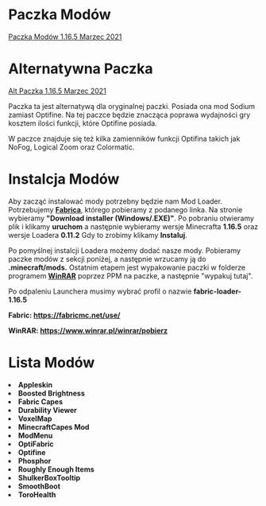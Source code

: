 # Paczka Modów

<a href="https://github.com/TYPOWYSEB4/ModPack/blob/main/Paczka%20Mod%C3%B3w%201.16.5%20Marzec%202021.zip?raw=true">Paczka Modów 1.16.5 Marzec 2021</a>

# Alternatywna Paczka

<a href="https://github.com/TYPOWYSEB4/ModPack/blob/main/Alt%20Paczka%201.16.5%20Marzec%202021.zip?raw=true">Alt Paczka 1.16.5 Marzec 2021</a>
<p>Paczka ta jest alternatywą dla oryginalnej paczki. Posiada ona mod Sodium zamiast Optifine. Na tej paczce będzie znacząca poprawa wydajności gry kosztem ilości funkcji, które Optifine posiada.</p>
                                   <p>W paczce znajduje się też kilka zamienników funkcji Optifina takich jak NoFog, Logical Zoom oraz Colormatic.

# Instalcja Modów

 <p>Aby zacząć instalować mody potrzebny będzie nam Mod Loader. Potrzebujemy <strong><a href="https://fabricmc.net/use/">Fabrica</a></strong>, którego pobieramy z podanego linka. Na stronie wybieramy <strong>"Download installer (Windows/.EXE)"</strong>. Po pobraniu otwieramy plik i klikamy <strong>uruchom</strong> a następnie wybieramy wersje Minecrafta <strong>1.16.5</strong> oraz wersje Loadera <strong>0.11.2</strong> Gdy to zrobimy klikamy <strong>Instaluj</strong>.</p>
                                    <p>Po pomyślnej instalcji Loadera możemy dodać nasze mody. Pobieramy paczke modów z sekcji poniżej, a następnie wrzucamy ją do <strong>.minecraft/mods.</strong> Ostatnim etapem jest wypakowanie paczki w folderze programem <strong><a href="https://www.winrar.pl/winrar/pobierz">WinRAR</a></strong> poprzez PPM na paczke, a następnie "wypakuj tutaj".</p>
                                    <p>Po odpaleniu Launchera musimy wybrać profil o nazwie <strong>fabric-loader-1.16.5</strong></p></p>
                                    <strong>Fabric: <a href="https://fabricmc.net/use/">https://fabricmc.net/use/</a></strong></p>
                                    <strong>WinRAR: <a href="https://www.winrar.pl/winrar/pobierz">https://www.winrar.pl/winrar/pobierz</a></strong>

# Lista Modów

 <strong>
                                    <li>Appleskin
                                    <li>Boosted Brightness
                                    <li>Fabric Capes
                                    <li>Durability Viewer
                                    <li>VoxelMap
                                    <li>MinecraftCapes Mod
                                    <li>ModMenu
                                    <li>OptiFabric
                                    <li>Optifine
                                    <li>Phosphor
                                    <li>Roughly Enough Items
                                    <li>ShulkerBoxTooltip
                                    <li>SmoothBoot
                                    <li>ToroHealth
                                   </strong> 
